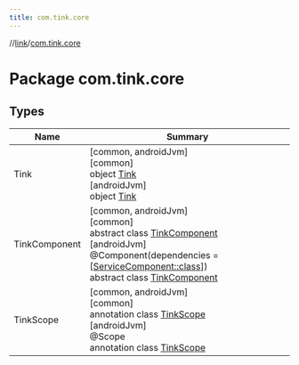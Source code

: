 ```yaml
---
title: com.tink.core
---
```

//[link](../../index.html)/[com.tink.core](index.html)



# Package com.tink.core



## Types


| Name | Summary |
|---|---|
| Tink | [common, androidJvm]<br>[common]<br>object [Tink]([common]-tink/index.html)<br>[androidJvm]<br>object [Tink]([android-jvm]-tink/index.html) |
| TinkComponent | [common, androidJvm]<br>[common]<br>abstract class [TinkComponent]([common]-tink-component/index.html)<br>[androidJvm]<br>@Component(dependencies = [[ServiceComponent::class](../com.tink.service.di/[android-jvm]-service-component/index.html)])<br>abstract class [TinkComponent]([android-jvm]-tink-component/index.html) |
| TinkScope | [common, androidJvm]<br>[common]<br>annotation class [TinkScope]([common]-tink-scope/index.html)<br>[androidJvm]<br>@Scope<br>annotation class [TinkScope]([android-jvm]-tink-scope/index.html) |

